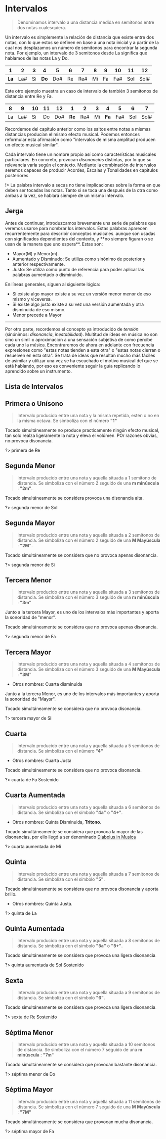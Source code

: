 <h1> Intervalos </h1>

> Denominamos intervalo a una distancia medida en semitonos entre dos notas cualesquiera.

Un intervalo es simplemente la relación de distancia que existe entre dos notas,
con lo que estos se definen en base a una nota inicial y a partir de la cual nos
desplazamos un número de semitonos para encontrar la segunda nota. Por ejemplo,
un intervalo de 3 semitonos desde La significa que hablamos de las notas La y Do.

| 1      | 2   | 3   | 4      | 5   | 6   | 7   | 8   | 9   | 10  | 11  | 12   |
| ------ | --- | --- | ------ | --- | --- | --- | --- | --- | --- | --- | ---- |
| **La** | La# | Si  | **Do** | Do# | Re  | Re# | Mi  | Fa  | Fa# | Sol | Sol# |

Este otro ejemplo muestra un caso de intervalo de también 3 semitonos de distancia entre Re y Fa.

| 8   | 9   | 10  | 11  | 12  | 1      | 2   | 3   | 4      | 5   | 6   | 7    |
| --- | --- | --- | --- | --- | ------ | --- | --- | ------ | --- | --- | ---- |
| La  | La# | Si  | Do  | Do# | **Re** | Re# | Mi  | **Fa** | Fa# | Sol | Sol# |

Recordemos del capítulo anterior como los saltos entre notas a mismas distancias
producían el mismo efecto musical. Podemos entonces reformular esta afirmación
como "intervalos de misma amplitud producen un efecto musical similar".

Cada intervalo tiene un nombre propio así como características
musicales particulares. En concreto, provocan _disonancias_ distintas,
por lo que su relevancia varía según el contexto.
Mediante la combinación de intervalos seremos capaces de producir Acordes,
Escalas y Tonalidades en capítulos posteriores.

!> La palabra intervalo a secas no tiene implicaciones sobre la forma en que deben
ser tocadas las notas. Tanto si se toca una después de la otra como ambas a la vez,
se hablará siempre de un mismo intervalo.

<h2> Jerga </h2>
Antes de continuar, introduzcamos brevemente una serie de palabras que veremos usarse
para nombrar los intervalos. Estas palabras aparecen recurrentemente para describir conceptos musicales. aunque son usadas con significados dependientes del contexto, y **no siempre figuran o se usan de la manera que uno espera**. Estas son:

- Mayor(M) y Menor(m).
- Aumentado y Disminudo: Se utiliza como sinónimo de posterior y anterior respectivamente.
- Justo: Se utiliza como punto de referencia para poder aplicar las palabras aumentado o disminuido.

En líneas generales, siguen al siguiente lógica:

- Si existe algo mayor existe a su vez un versión menor menor de eso mismo y viceversa.
- Si existe algo justo existe a su vez una versión aumentada y otra disminuida de eso mismo.
- Menor precede a Mayor

---

Por otra parte, recordemos el concepto ya introducido de _tensión_  (sinónimos: _disonancia_, _inestabilidad_). Multitud de ídeas en música no son sino un simil o aproximación a una sensación subjetiva de como percibe cada uno la música. Encontraremos de ahora en adelante con frecuencia expresiones como "estas notas tienden a esta otra" o
"estas notas cierran o resuelven en esta otra". Se trata de ideas que resultan mucho
más fáciles de asimilar y utilizar una vez se ha escuchado el motivo musical
del que se está hablando, por eso es conveniente seguir la guía replicando
lo aprendido sobre un instrumento.

<h2> Lista de Intervalos </h2>

<h2> Primera o Unísono </h2>

> Intervalo producido entre una nota y la misma repetida, estén o no en la misma octava. Se simboliza con el número **"1"**

Tocado simultáneamente no produce practicamente ningún efecto musical, tan solo realza ligeramente la nota y eleva el volúmen. POr razones obvias, no provoca disonancia.

<div id ="piano_2" class="piano_container">
</div>

?> primera de Re

<h2> Segunda Menor </h2>

> Intervalo producido entre una nota y aquella situada a 1 semitono de distancia. Se simboliza con el número 2 seguido de una **m minúscula** : **"2m"**.

Tocado simultáneamente se considera provoca una disonancia alta.

<div id ="piano_3" class="piano_container">
</div>

?> segunda menor de Sol

<h2> Segunda Mayor </h2>

> Intervalo producido entre una nota y aquella situada a 2 semitonos de distancia. Se simboliza con el número 2 seguido de una **M Mayúscula** : **"2M"**.

Tocado simultáneamente se considera que no provoca apenas disonancia.

<div id ="piano_4" class="piano_container">
</div>

?> segunda menor de Si

<h2> Tercera Menor </h2>

> Intervalo producido entre una nota y aquella situada a 3 semitonos de distancia. Se simboliza con el número 3 seguido de una **m minúscula** : **"3m"**

Junto a la tercera Mayor, es uno de los intervalos más importantes y aporta la
sonoridad de "menor".

Tocado simultáneamente se considera que no provoca apenas disonancia.

<div id ="piano_5" class="piano_container">
</div>

?> segunda menor de Fa

<h2> Tercera Mayor </h2>

> Intervalo producido entre una nota y aquella situada a 4 semitonos de distancia. Se simboliza con el número 3 seguido de una **M Mayúscula** : **"3M"**

- Otros nombres: Cuarta disminuida

Junto a la tercera Menor, es uno de los intervalos más importantes y aporta la
sonoridad de "Mayor".

Tocado simultáneamente se considera que no provoca disonancia.

<div id ="piano_6" class="piano_container">
</div>

?> tercera mayor de Si

<h2> Cuarta</h2>

> Intervalo producido entre una nota y aquella situada a 5 semitonos de distancia. Se simboliza con el número **"4"**

- Otros nombres: Cuarta Justa

Tocado simultáneamente se considera que no provoca disonancia.

<div id ="piano_7" class="piano_container">
</div>

?> cuarta de Fa Sostenido


<h2> Cuarta Aumentada</h2>

> Intervalo producido entre una nota y aquella situada a 6 semitonos de distancia. Se simboliza con el símbolo **"4a"** o **"4+"**.

- Otros nombres: Quinta Disminuida, **Tritono**.

Tocado simultáneamente se considera que provoca la mayor de las disonancias,
por ello llegó a ser denominado [Diabolus in Musica](https://es.wikipedia.org/wiki/Tritono#Importancia_hist%C3%B3rica_del_tritono_en_la_m%C3%BAsica_occidental)



<div id ="piano_8" class="piano_container">
</div>

?> cuarta aumentada de Mi


<h2> Quinta </h2>

> Intervalo producido entre una nota y aquella situada a 7 semitonos de distancia. Se simboliza con el símbolo **"5"**.

Tocado simultáneamente se considera que no provoca disonancia y aporta brillo.

- Otros nombres: Quinta Justa.

<div id ="piano_9" class="piano_container">
</div>

?> quinta de La


<h2> Quinta Aumentada </h2>

> Intervalo producido entre una nota y aquella situada a 8 semitonos de distancia. Se simboliza con el símbolo **"5a"** o **"5+"**.

<div id ="piano_10" class="piano_container">
</div>

Tocado simultáneamente se considera que provoca una ligera disonancia.

?> quinta aumentada de Sol Sostenido


<h2> Sexta </h2>

> Intervalo producido entre una nota y aquella situada a 9 semitonos de distancia. Se simboliza con el símbolo **"6"**.

Tocado simultáneamente se considera que provoca una ligera disonancia.

<div id ="piano_11" class="piano_container">
</div>

?> sexta de Re Sostenido


<h2> Séptima Menor </h2>

> Intervalo producido entre una nota y aquella situada a 10 semitonos de distancia. Se simboliza con el número 7 seguido de una **m minúscula** : **"7m"**

Tocado simultáneamente se considera que provocan bastante disonancia.

<div id ="piano_12" class="piano_container">
</div>

?> séptima menor de Do


<h2> Séptima Mayor </h2>

> Intervalo producido entre una nota y aquella situada a 11 semitonos de distancia. Se simboliza con el número 7 seguido de una **M Mayúscula** : **"7M"**

Tocado simultáneamente se considera que provocan mucha disonancia.

<div id ="piano_13" class="piano_container">
</div>

?> séptima mayor de Fa

<link rel="stylesheet" href="PianoGenerator/style.css">
<script>
piano({
    tag: "piano_2",
    octaves: 2,
    names: "all",
    number: "pressed",
    tonic: "D",
    pressed: ["D", "D"],
});
piano({
    tag: "piano_3",
    octaves: 2,
    names: "all",
    number: "pressed",
    tonic: "G",
    pressed: ["G", "G#"],
});
piano({
    tag: "piano_4",
    octaves: 2,
    names: "all",
    number: "pressed",
    tonic: "B",
    pressed: ["B", "C#"],
});
piano({
    tag: "piano_5",
    octaves: 2,
    names: "all",
    number: "pressed",
    tonic: "F",
    pressed: ["F", "G#"],
});
piano({
    tag: "piano_6",
    octaves: 2,
    names: "all",
    number: "pressed",
    tonic: "B",
    pressed: ["B", "D#"],
});
piano({
    tag: "piano_7",
    octaves: 2,
    names: "all",
    number: "pressed",
    tonic: "F#",
    pressed: ["F#", "B"],
});
piano({
    tag: "piano_8",
    octaves: 2,
    names: "all",
    number: "pressed",
    tonic: "E",
    pressed: ["E", "A#"],
});
piano({
    tag: "piano_9",
    octaves: 2,
    names: "all",
    number: "pressed",
    tonic: "A",
    pressed: ["A", "E"],
});
piano({
    tag: "piano_10",
    octaves: 2,
    names: "all",
    number: "pressed",
    tonic: "G#",
    pressed: ["G#", "E"],
});
piano({
    tag: "piano_11",
    octaves: 2,
    names: "all",
    number: "pressed",
    tonic: "D#",
    pressed: ["D#", "C"],
});
piano({
    tag: "piano_12",
    octaves: 2,
    names: "all",
    number: "pressed",
    tonic: "C",
    pressed: ["C", "A#"],
});
piano({
    tag: "piano_13",
    octaves: 2,
    names: "all",
    number: "pressed",
    tonic: "F",
    pressed: ["F", "E"],
});
</script>